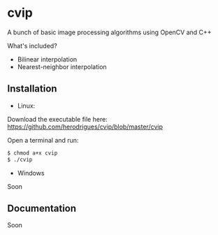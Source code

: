# cvip

A bunch of basic image processing algorithms using OpenCV and C++

What's included?
- Bilinear interpolation
- Nearest-neighbor interpolation

Installation
-------------

- Linux: 

Download the executable file here: https://github.com/herodrigues/cvip/blob/master/cvip

Open a terminal and run:
```bash
$ chmod a+x cvip
$ ./cvip
```
- Windows

Soon

Documentation
-------------

Soon
